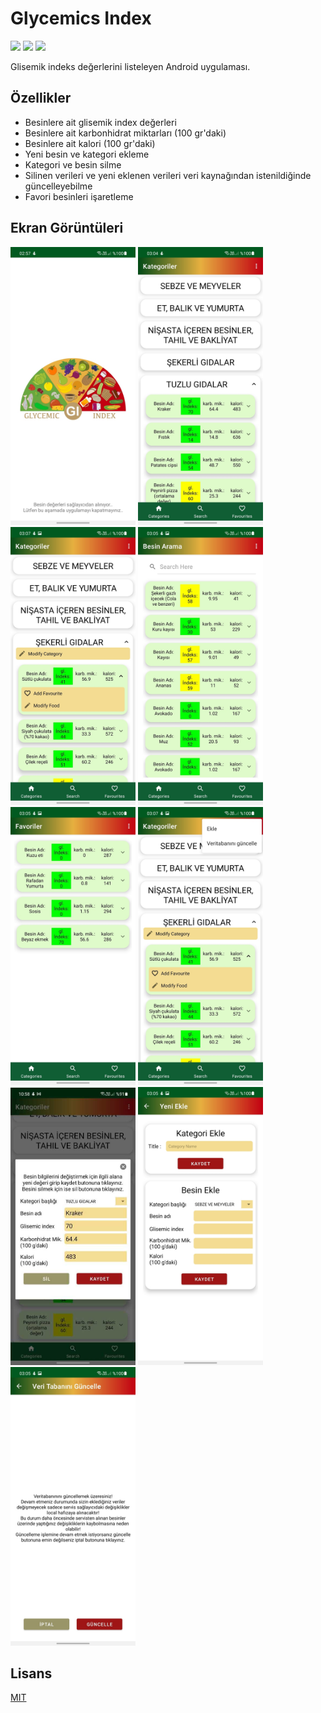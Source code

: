 # Glycemics Index
![](https://img.shields.io/badge/minSdk-23-green)
![](https://img.shields.io/badge/Jsoup-1.14.3-blue)
![](https://img.shields.io/badge/RealmDB-10.10.0-red)


Glisemik indeks değerlerini listeleyen Android uygulaması.



## Özellikler

- Besinlere ait glisemik index değerleri
- Besinlere ait karbonhidrat miktarları (100 gr'daki)
- Besinlere ait kalori (100 gr'daki)
- Yeni besin ve kategori ekleme
- Kategori ve besin silme
- Silinen verileri ve yeni eklenen verileri veri kaynağından istenildiğinde güncelleyebilme
- Favori besinleri işaretleme



  
## Ekran Görüntüleri

<p>
  
<a href="https://github.com/KursatErcan/GlycemicIndexAndroidApp/blob/master/screenshots/1.jpg" target="_blank">
<img src="https://github.com/KursatErcan/GlycemicIndexAndroidApp/blob/master/screenshots/1.jpg" width="200" style="max-width:100%;"></a>

<a href="https://github.com/KursatErcan/GlycemicIndexAndroidApp/blob/master/screenshots/2.jpg" target="_blank">
<img src="https://github.com/KursatErcan/GlycemicIndexAndroidApp/blob/master/screenshots/2.jpg" width="200" style="max-width:100%;"></a>
  
<a href="https://github.com/KursatErcan/GlycemicIndexAndroidApp/blob/master/screenshots/3.jpg" target="_blank">
<img src="https://github.com/KursatErcan/GlycemicIndexAndroidApp/blob/master/screenshots/3.jpg" width="200" style="max-width:100%;"></a>

<a href="https://github.com/KursatErcan/GlycemicIndexAndroidApp/blob/master/screenshots/4.jpg" target="_blank">
<img src="https://github.com/KursatErcan/GlycemicIndexAndroidApp/blob/master/screenshots/4.jpg" width="200" style="max-width:100%;"></a>
  
 <a href="https://github.com/KursatErcan/GlycemicIndexAndroidApp/blob/master/screenshots/5.jpg" target="_blank">
<img src="https://github.com/KursatErcan/GlycemicIndexAndroidApp/blob/master/screenshots/5.jpg" width="200" style="max-width:100%;"></a>

<a href="https://github.com/KursatErcan/GlycemicIndexAndroidApp/blob/master/screenshots/6.jpg" target="_blank">
<img src="https://github.com/KursatErcan/GlycemicIndexAndroidApp/blob/master/screenshots/6.jpg" width="200" style="max-width:100%;"></a>
  
<a href="https://github.com/KursatErcan/GlycemicIndexAndroidApp/blob/master/screenshots/9.jpeg" target="_blank">
<img src="https://github.com/KursatErcan/GlycemicIndexAndroidApp/blob/master/screenshots/9.jpeg" width="200" style="max-width:100%;"></a>
  
<a href="https://github.com/KursatErcan/GlycemicIndexAndroidApp/blob/master/screenshots/7.jpg" target="_blank">
<img src="https://github.com/KursatErcan/GlycemicIndexAndroidApp/blob/master/screenshots/7.jpg" width="200" style="max-width:100%;"></a>
  
<a href="https://github.com/KursatErcan/GlycemicIndexAndroidApp/blob/master/screenshots/8.jpg" target="_blank">
<img src="https://github.com/KursatErcan/GlycemicIndexAndroidApp/blob/master/screenshots/8.jpg" width="200" style="max-width:100%;"></a>
  
</p>


## Lisans

[MIT](https://github.com/KursatErcan/GlycemicIndexAndroidApp/blob/master/LICENSE)

